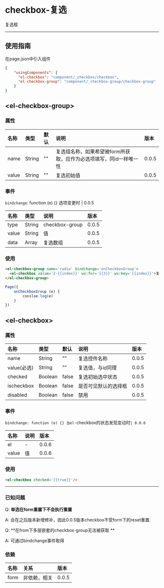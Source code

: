 # checkbox-复选

复选框

---

## 使用指南

在page.json中引入组件

```json
{
    "usingComponents": {
      "el-checkbox": "component/_checkbox/checkbox",
      "el-checkbox-group": "component/_checkbox-group/checkbox-group"
    }
}
```

## &lt;el-checkbox-group&gt;

### 属性

| 名称 | 类型 | 默认 | 说明 | 版本 |
| :--- | :--- | :--- | :--- | :--- |
| name | String | "" | 复选组名称，如果希望被form所获取，应作为必选项填写，同id一样唯一性 | 0.0.5 |
| value | String | "" | 复选初始值 | 0.0.5 |

### 事件

`bindchange`: function \(e\) {} 选项变更时 \| 0.0.5

| 名称 | 类型 | 说明 | 版本 |
| :--- | :--- | :--- | :--- |
| type | String | checkbox-group | 0.0.5 |
| value | String | 值 | 0.0.5 |
| data | Array | 复选数组 | 0.0.5 |

### 使用

```html
<el-checkbox-group name='radio' bindchange='onCheckboxGroup'>
  <el-checkbox value='2-{{index}}' wx:for='{{3}}' wx:key='{{index}}'>复选内容-radio2-{{index}}</el-checkbox>
</el-checkbox-group>
```

```js
Page({
    onCheckboxGroup (e) {
        consloe.log(e)
    }
})
```

## &lt;el-checkbox&gt;

### 属性

| 名称 | 类型 | 默认 | 说明 | 版本 |
| :--- | :--- | :--- | :--- | :--- |
| name | String | "" | 复选控件名称 | 0.0.5 |
| value\(必选\) | String | "" | 复选值，与id同理 | 0.0.5 |
| checked | Boolean | false | 复选初始选中状态 | 0.0.5 |
| ischeckbox | Boolean | false | 是否可见默认的选择框 | 0.0.5 |
| disabled | Boolean | false | 禁用 | 0.0.5 |

### 事件

`bindchange: function (e) {} 当el-`checkbox的状态发现变动时`| 0.0.6`

| 名称 | 说明 | 版本 |
| :--- | :--- | :--- |
| el | - | 0.0.6 |
| value | 值 | 0.0.6 |

### 使用

```html
<el-checkbox checked='{{true}}'/>
```

---

### 已知问题

Q: **单选在form重置下不会执行重置**

A: 会在之后版本新增修补，因此0.0.5版本checkbox不受form下的reset重置.

Q: **在from下多层嵌套的checkbox-group无法被获取 **

A: 可通过bindchange事件取得

### 依赖

| 名称 | 关系 | 版本 |
| :--- | :--- | :--- |
| form | 非依赖，相关 | 0.0.5 |




